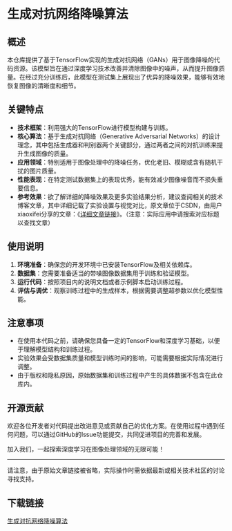 # 生成对抗网络降噪算法

## 概述
本仓库提供了基于TensorFlow实现的生成对抗网络（GANs）用于图像降噪的代码资源。该模型旨在通过深度学习技术改善并清除图像中的噪声，从而提升图像质量。在经过充分训练后，此模型在测试集上展现出了优异的降噪效果，能够有效地恢复图像的清晰度和细节。

## 关键特点
- **技术框架**：利用强大的TensorFlow进行模型构建与训练。
- **核心算法**：基于生成对抗网络（Generative Adversarial Networks）的设计理念，其中包括生成器和判别器两个关键部分，通过两者之间的对抗训练来提升生成图像的质量。
- **应用领域**：特别适用于图像处理中的降噪任务，优化老旧、模糊或含有随机干扰的图片质量。
- **性能表现**：在特定测试数据集上的表现优秀，能有效减少图像噪音而不损失重要信息。
- **参考效果**：欲了解详细的降噪效果及更多实验结果分析，建议查阅相关的技术博客文章，其中详细记载了实验设置与视觉对比，原文章位于CSDN，由用户xiaoxifei分享的文章：《[详细文章链接]()》。（注意：实际应用中请搜索对应标题以查找文章）

## 使用说明
1. **环境准备**：确保您的开发环境中已安装TensorFlow及相关依赖库。
2. **数据集**：您需要准备适当的带噪图像数据集用于训练和验证模型。
3. **运行代码**：按照项目内的说明文档或者示例脚本启动训练过程。
4. **评估与调优**：观察训练过程中的生成样本，根据需要调整超参数以优化模型性能。
   
## 注意事项
- 在使用本代码之前，请确保您具备一定的TensorFlow和深度学习基础，以便于理解模型结构和训练过程。
- 实验效果会受数据集质量和模型训练时间的影响，可能需要根据实际情况进行调整。
- 由于版权和隐私原因，原始数据集和训练过程中产生的具体数据不包含在此仓库内。

## 开源贡献
欢迎各位开发者对代码提出改进意见或贡献自己的优化方案。在使用过程中遇到任何问题，可以通过GitHub的Issue功能提交，共同促进项目的完善和发展。

加入我们，一起探索深度学习在图像处理领域的无限可能！

---

请注意，由于原始文章链接被省略，实际操作时需依据最新或相关技术社区的讨论寻找支持。

## 下载链接

[生成对抗网络降噪算法](https://pan.quark.cn/s/19aa97658f35)